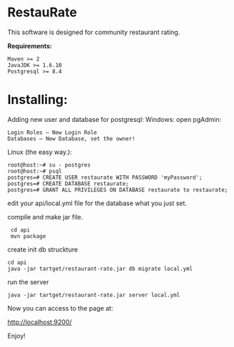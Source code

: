 ﻿RestauRate
==========
This software is designed for community restaurant rating.

<b>Requirements: </b>

<pre><code>Maven >= 2
JavaJDK >= 1.6.10
Postgresql >= 8.4
</code></pre>

<b>Installing:</b>
==========
Adding new user and database for postgresql:
Windows: open pgAdmin:

	Login Roles – New Login Role
	Databases – New Database, set the owner!

Linux (the easy way.):

	root@host:~# su - postgres
	root@host:~# psql
	postgres=# CREATE USER restaurate WITH PASSWORD 'myPassword';
	postgres=# CREATE DATABASE restaurate;
	postgres=# GRANT ALL PRIVILEGES ON DATABASE restaurate to restaurate;

edit your api/local.yml file for the database what you just set.

compile and make jar file.

	 cd api
	 mvn package

create init db struckture

	cd api
	java -jar tartget/restaurant-rate.jar db migrate local.yml

run the server

	java -jar tartget/restaurant-rate.jar server local.yml

Now you can access to the page at: 

  <http://localhost:9200/>

Enjoy!	
